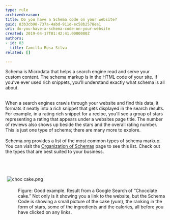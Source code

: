 ```yaml
---
type: rule
archivedreason: 
title: Do you have a Schema code on your website?
guid: 83b3cb98-737a-4abd-911d-ec58b2578ea1
uri: do-you-have-a-schema-code-on-your-website
created: 2019-04-17T01:42:41.0000000Z
authors:
- id: 83
  title: Camilla Rosa Silva
related: []

---
```



​Schema is Microdata that helps a search engine read and serve your custom content. The schema markup is in the HTML code of your site. If you’ve ever used rich snippets, you’ll understand exactly what schema is all about.<div><br>When a search engines crawls through your website and find this data, it formats it neatly into a rich snippet that gets displayed in the search results. For example, in a rating rich snippet for a recipe, you'll see a group of stars representing a rating that appears under a websites page title. The number of reviews also shows up beside the stars and the overall rating number. This is just one type of schema; there are many more to explore.</div><div><br>Schema.org provides a list of the most common types of schema markup. You can visit the <a href="https&#58;//schema.org/docs/schemas.html">Organization of Schemas</a> page to see this list. Check out the types that are best suited to your business.<br></div><div><br></div>
<br><excerpt class='endintro'></excerpt><br>
<dl class="ssw15-rteElement-ImageArea"><img src="/SiteAssets/do-you-have-a-schema-code-on-your-website/choc%20cake.png" alt="choc cake.png" style="margin&#58;5px;" /></dl><dd class="ssw15-rteElement-FigureGood">​​​​​​​​​Figure&#58; Good example. Result from a Google Search of “Chocolate cake.” Not only is it showing you a link to the website, but the Schema Code is showing a small picture of the cake (yum), the ranking in the form of stars, some of the ingredients and the calories, all before you have clicked on any links.​</dd><p><br><br></p>


